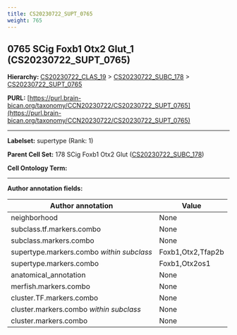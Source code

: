 ```yaml
---
title: CS20230722_SUPT_0765
weight: 765
---
```

## 0765 SCig Foxb1 Otx2 Glut_1 (CS20230722_SUPT_0765)
<b>Hierarchy: </b>
[CS20230722_CLAS_19](../CS20230722_CLAS_19) >
[CS20230722_SUBC_178](../CS20230722_SUBC_178) >
[CS20230722_SUPT_0765](../CS20230722_SUPT_0765)

**PURL:** [https://purl.brain-bican.org/taxonomy/CCN20230722/CS20230722_SUPT_0765](https://purl.brain-bican.org/taxonomy/CCN20230722/CS20230722_SUPT_0765)

---


**Labelset:** supertype (Rank: 1)

**Parent Cell Set:** 178 SCig Foxb1 Otx2 Glut ([CS20230722_SUBC_178](../CS20230722_SUBC_178))



**Cell Ontology Term:** 

[MARKER GENES.]: #


---

[TRANSFERRED ANNOTATIONS.]: #


[AUTHOR ANNOTATION FIELDS.]: #


**Author annotation fields:**

| Author annotation | Value |
|-------------------|-------|
|neighborhood|None|
|subclass.tf.markers.combo|None|
|subclass.markers.combo|None|
|supertype.markers.combo _within subclass_|Foxb1,Otx2,Tfap2b|
|supertype.markers.combo|Foxb1,Otx2os1|
|anatomical_annotation|None|
|merfish.markers.combo|None|
|cluster.TF.markers.combo|None|
|cluster.markers.combo _within subclass_|None|
|cluster.markers.combo|None|

